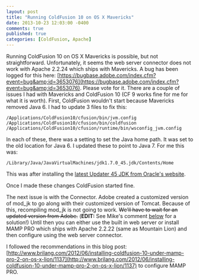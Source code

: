 ```yaml
---
layout: post
title: "Running ColdFusion 10 on OS X Mavericks"
date: 2013-10-23 12:03:00 -0400
comments: true
published: true
categories: [ColdFusion, Apache]
---
```


Running ColdFusion 10 on OS X Mavericks is possible, but not straightforward.  Unfortunately, it seems the web server connector does not work with Apache 2.2.24 which ships with Mavericks.  A bug has been logged for this here: [https://bugbase.adobe.com/index.cfm?event=bug&amp;id=3653076](https://bugbase.adobe.com/index.cfm?event=bug&amp;id=3653076).  Please vote for it.
There are a couple of issues I had with Mavericks and ColdFusion 10 (CF 9 works fine for me for what it is worth).
First, ColdFusion wouldn't start because Mavericks removed Java 6.  I had to update 3 files to fix this:

`/Applications/ColdFusion10/cfusion/bin/jvm.config`
`/Applications/ColdFusion10/cfusion/bin/coldfusion`
`/Applications/ColdFusion10/cfusion/runtime/bin/wsconfig_jvm.config`
 
In each of these, there was a setting to set the Java home path.  It was set to the old location for Java 6.  I updated these to point to Java 7.  For me this was:

`/Library/Java/JavaVirtualMachines/jdk1.7.0_45.jdk/Contents/Home`

This was after installing the [latest Updater 45 JDK from Oracle's website](http://www.oracle.com/technetwork/java/javase/downloads/index.html).

Once I made these changes ColdFusion started fine.

The next issue is with the Connector.  Adobe created a customized version of mod\_jk to go along with their customized version of Tomcat.  Because of this, recompiling mod\_jk is not going to work. ~~We'll have to wait for an updated version from Adobe.~~ (**EDIT:** See Mike's comment [below](#c1BCFBE61-BADC-4171-8532B7B3B8544650) for a solution!) Until then you can either use the built in web server or install MAMP PRO which ships with Apache 2.2.22 (same as Mountain Lion) and then configure using the web server connector.

I followed the recommendations in this blog post: [http://www.brilang.com/2012/06/installing-coldfusion-10-under-mamp-pro-2-on-os-x-lion/1137](http://www.brilang.com/2012/06/installing-coldfusion-10-under-mamp-pro-2-on-os-x-lion/1137) to configure MAMP PRO.